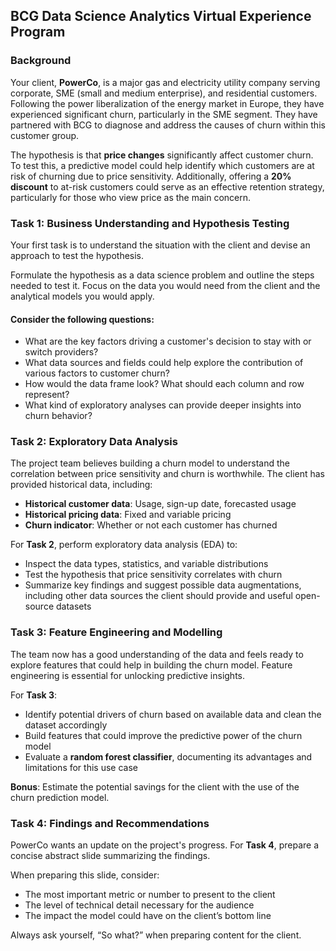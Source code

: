 ## **BCG Data Science Analytics Virtual Experience Program**

### **Background**
Your client, **PowerCo**, is a major gas and electricity utility company serving corporate, SME (small and medium enterprise), and residential customers. Following the power liberalization of the energy market in Europe, they have experienced significant churn, particularly in the SME segment. They have partnered with BCG to diagnose and address the causes of churn within this customer group.

The hypothesis is that **price changes** significantly affect customer churn. To test this, a predictive model could help identify which customers are at risk of churning due to price sensitivity. Additionally, offering a **20% discount** to at-risk customers could serve as an effective retention strategy, particularly for those who view price as the main concern.

### **Task 1: Business Understanding and Hypothesis Testing**
Your first task is to understand the situation with the client and devise an approach to test the hypothesis.

Formulate the hypothesis as a data science problem and outline the steps needed to test it. Focus on the data you would need from the client and the analytical models you would apply.

#### Consider the following questions:
- What are the key factors driving a customer's decision to stay with or switch providers?
- What data sources and fields could help explore the contribution of various factors to customer churn?
- How would the data frame look? What should each column and row represent?
- What kind of exploratory analyses can provide deeper insights into churn behavior?

### **Task 2: Exploratory Data Analysis**
The project team believes building a churn model to understand the correlation between price sensitivity and churn is worthwhile. The client has provided historical data, including:

- **Historical customer data**: Usage, sign-up date, forecasted usage
- **Historical pricing data**: Fixed and variable pricing
- **Churn indicator**: Whether or not each customer has churned

For **Task 2**, perform exploratory data analysis (EDA) to:

- Inspect the data types, statistics, and variable distributions
- Test the hypothesis that price sensitivity correlates with churn
- Summarize key findings and suggest possible data augmentations, including other data sources the client should provide and useful open-source datasets

### **Task 3: Feature Engineering and Modelling**
The team now has a good understanding of the data and feels ready to explore features that could help in building the churn model. Feature engineering is essential for unlocking predictive insights.

For **Task 3**:

- Identify potential drivers of churn based on available data and clean the dataset accordingly
- Build features that could improve the predictive power of the churn model
- Evaluate a **random forest classifier**, documenting its advantages and limitations for this use case

**Bonus**: Estimate the potential savings for the client with the use of the churn prediction model.

### **Task 4: Findings and Recommendations**
PowerCo wants an update on the project's progress. For **Task 4**, prepare a concise abstract slide summarizing the findings.

When preparing this slide, consider:
- The most important metric or number to present to the client
- The level of technical detail necessary for the audience
- The impact the model could have on the client’s bottom line

Always ask yourself, “So what?” when preparing content for the client.
